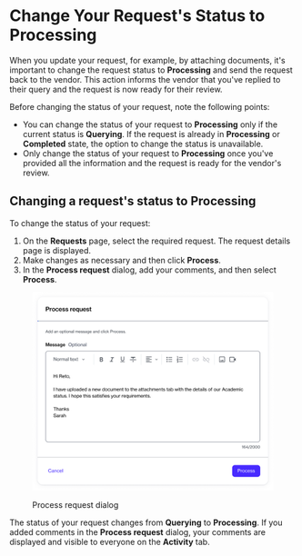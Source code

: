 # Change Your Request's Status to Processing

When you update your request, for example, by attaching documents, it's important to change the request status to **Processing** and send the request back to the vendor. This action informs the vendor that you've replied to their query and the request is now ready for their review.&#x20;

Before changing the status of your request, note the following points:

* You can change the status of your request to **Processing** only if the current status is **Querying**. If the request is already in **Processing** or **Completed** state, the option to change the status is unavailable.&#x20;
* Only change the status of your request to **Processing** once you've provided all the information and the request is ready for the vendor's review.

## Changing a request's status to Processing

To change the status of your request:

1. On the **Requests** page, select the required request. The request details page is displayed.
2. Make changes as necessary and then click **Process**.&#x20;
3. In the **Process request** dialog, add your comments, and then select **Process**.&#x20;

<figure><img src="../../../.gitbook/assets/image (985).png" alt="" width="563"><figcaption><p>Process request dialog</p></figcaption></figure>

The status of your request changes from **Querying** to **Processing**. If you added comments in the **Process request** dialog, your comments are displayed and visible to everyone on the **Activity** tab.&#x20;
